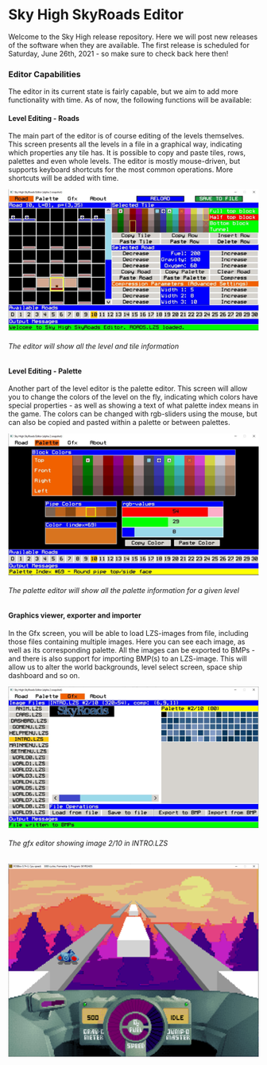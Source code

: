 # Sky High SkyRoads Editor

Welcome to the Sky High release repository. Here we will post new releases of the software when they are available. The first release is scheduled for Saturday, June 26th, 2021 - so make sure to check back here then!

### Editor Capabilities
The editor in its current state is fairly capable, but we aim to add more functionality with time. As of now, the following functions will be available:

#### Level Editing - Roads
The main part of the editor is of course editing of the levels themselves. This screen presents all the levels in a file in a graphical way, indicating which properties any tile has. It is possible to copy and paste tiles, rows, palettes and even whole levels. The editor is mostly mouse-driven, but supports keyboard shortcuts for the most common operations. More shortcuts will be added with time.

![alt text](./docs/images/intro/00_editor.JPG)
###### The editor will show all the level and tile information

#### Level Editing - Palette
Another part of the level editor is the palette editor. This screen will allow you to change the colors of the level on the fly, indicating which colors have special properties - as well as showing a text of what palette index means in the game. The colors can be changed with rgb-sliders using the mouse, but can also be copied and pasted within a palette or between palettes.

![alt text](./docs/images/intro/01_palette.JPG)
###### The palette editor will show all the palette information for a given level

#### Graphics viewer, exporter and importer
In the Gfx screen, you will be able to load LZS-images from file, including those files containing multiple images. Here you can see each image, as well as its corresponding palette. All the images can be exported to BMPs - and there is also support for importing BMP(s) to an LZS-image. This will allow us to alter the world backgrounds, level select screen, space ship dashboard and so on.

![alt text](./docs/images/intro/02_gfx.JPG)
###### The gfx editor showing image 2/10 in INTRO.LZS

![alt text](./docs/images/intro/02_gfx_02.png)
